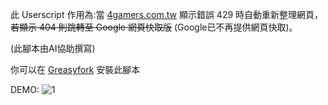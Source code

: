 此 Userscript 作用為:當 [4gamers.com.tw](https://www.4gamers.com.tw/) 顯示錯誤 429 時自動重新整理網頁，~~若顯示 404 則跳轉至 Google 網頁快取版~~ (Google已不再提供網頁快取)。

(此腳本由AI協助撰寫)

你可以在 [Greasyfork](https://greasyfork.org/scripts/492300) 安裝此腳本

DEMO:
![1](https://github.com/jmsch23280866/4gamers-429-auto-refresh/assets/58344071/4ec87e69-22cf-4022-b3d4-dbb6c0b60267)
